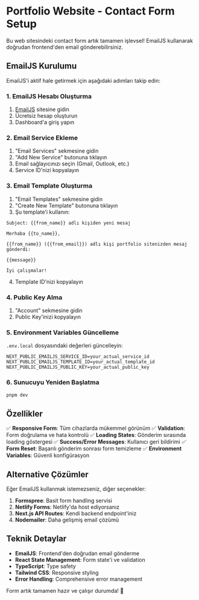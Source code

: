 # Portfolio Website - Contact Form Setup

Bu web sitesindeki contact form artık tamamen işlevsel! EmailJS kullanarak doğrudan frontend'den email gönderebilirsiniz.

## EmailJS Kurulumu

EmailJS'i aktif hale getirmek için aşağıdaki adımları takip edin:

### 1. EmailJS Hesabı Oluşturma
1. [EmailJS](https://www.emailjs.com/) sitesine gidin
2. Ücretsiz hesap oluşturun
3. Dashboard'a giriş yapın

### 2. Email Service Ekleme
1. "Email Services" sekmesine gidin
2. "Add New Service" butonuna tıklayın
3. Email sağlayıcınızı seçin (Gmail, Outlook, etc.)
4. Service ID'nizi kopyalayın

### 3. Email Template Oluşturma
1. "Email Templates" sekmesine gidin
2. "Create New Template" butonuna tıklayın
3. Şu template'i kullanın:

```
Subject: {{from_name}} adlı kişiden yeni mesaj

Merhaba {{to_name}},

{{from_name}} ({{from_email}}) adlı kişi portfolio sitenizden mesaj gönderdi:

{{message}}

İyi çalışmalar!
```

4. Template ID'nizi kopyalayın

### 4. Public Key Alma
1. "Account" sekmesine gidin
2. Public Key'inizi kopyalayın

### 5. Environment Variables Güncelleme
`.env.local` dosyasındaki değerleri güncelleyin:

```env
NEXT_PUBLIC_EMAILJS_SERVICE_ID=your_actual_service_id
NEXT_PUBLIC_EMAILJS_TEMPLATE_ID=your_actual_template_id
NEXT_PUBLIC_EMAILJS_PUBLIC_KEY=your_actual_public_key
```

### 6. Sunucuyu Yeniden Başlatma
```bash
pnpm dev
```

## Özellikler

✅ **Responsive Form**: Tüm cihazlarda mükemmel görünüm
✅ **Validation**: Form doğrulama ve hata kontrolü
✅ **Loading States**: Gönderim sırasında loading göstergesi
✅ **Success/Error Messages**: Kullanıcı geri bildirimi
✅ **Form Reset**: Başarılı gönderim sonrası form temizleme
✅ **Environment Variables**: Güvenli konfigürasyon

## Alternative Çözümler

Eğer EmailJS kullanmak istemezseniz, diğer seçenekler:

1. **Formspree**: Basit form handling servisi
2. **Netlify Forms**: Netlify'da host ediyorsanız
3. **Next.js API Routes**: Kendi backend endpoint'iniz
4. **Nodemailer**: Daha gelişmiş email çözümü

## Teknik Detaylar

- **EmailJS**: Frontend'den doğrudan email gönderme
- **React State Management**: Form state'i ve validation
- **TypeScript**: Type safety
- **Tailwind CSS**: Responsive styling
- **Error Handling**: Comprehensive error management

Form artık tamamen hazır ve çalışır durumda! 🚀
